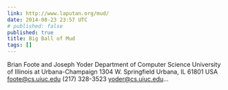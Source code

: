 ```yaml
---
link: http://www.laputan.org/mud/
date: 2014-08-23 23:57 UTC
# published: false
published: true
title: Big Ball of Mud
tags: []
---
```


Brian Foote and Joseph Yoder Department of Computer Science University of Illinois at Urbana-Champaign 1304 W. Springfield Urbana, IL 61801 USA foote@cs.uiuc.edu (217) 328-3523 yoder@cs.uiuc.edu…
